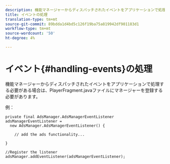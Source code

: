 ```yaml
---
description: 機能マネージャーからディスパッチされたイベントをアプリケーションで処理する必要がある場合は、PlayerFragment.javaファイルにマネージャーを登録する必要があります。
title: イベントの処理
translation-type: tm+mt
source-git-commit: 89bdda1d4bd5c126f19ba75a819942df901183d1
workflow-type: tm+mt
source-wordcount: '50'
ht-degree: 4%

---
```



# イベント{#handling-events}の処理

機能マネージャーからディスパッチされたイベントをアプリケーションで処理する必要がある場合は、PlayerFragment.javaファイルにマネージャーを登録する必要があります。

例：

```
private final AdsManager.AdsManagerEventListener adsManagerEventListener =  
  new AdsManager.AdsManagerEventListener() { 
 
    // add the ads functionality... 
 
} 
 
//Register the listener 
adsManager.addEventListener(adsManagerEventListener);
```
